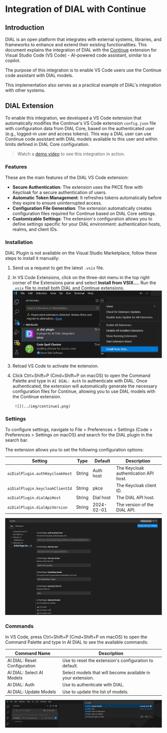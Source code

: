 # Integration of DIAL with Continue

## Introduction

DIAL is an open platform that integrates with external systems, libraries, and frameworks to enhance and extend their existing functionalities. This document explains the integration of DIAL with the [Continue](https://marketplace.visualstudio.com/items?itemName=Continue.continue) extension for Visual Studio Code (VS Code) - AI-powered code assistant, similar to a copilot. 

The purpose of this integration is to enable VS Code users use the Continue code assistant with DIAL models.

This implementation also serves as a practical example of DIAL's integration with other systems.

## DIAL Extension

To enable this integration, we developed a VS Code extension that automatically modifies the Continue's VS Code extension `config.json` file with configuration data from DIAL Core, based on the authenticated user (e.g., logged-in user and access tokens). This way a DIAL user can use Continue code assistant with DIAL models available to this user and within limits defined in DIAL Core configuration.

> Watch a [demo video](/docs/video%20demos/3.Developers/Integrations/8.dial-continue.md) to see this integration in action.

### Features

These are the main features of the DIAL VS Code extension:

- **Secure Authentication**: The extension uses the PKCE flow with Keycloak for a secure authentication of users.
- **Automatic Token Management**: It refreshes tokens automatically before they expire to ensure uninterrupted access.
- **Configuration File Generation**: The extension automatically creates configuration files required for Continue based on DIAL Core settings.
- **Customizable Settings**: The extension's configuration allows you to define settings specific for your DIAL environment: authentication hosts, realms, and client IDs.

### Installation

DIAL Plugin is not available on the Visual Studio Marketplace, follow these steps to install it manually:

1. Send us a request to get the latest `.vsix` file.
2. In VS Code Extensions, click on the three-dot menu in the top right corner of the Extensions pane and select **Install from VSIX...**. Run the `.vsix` file to install both DIAL and Continue extensions.
                ![](../img/continue2.png)
3. Reload VS Code to activate the extension.
4. Click Ctrl+Shift+P (Cmd+Shift+P on macOS) to open the Command Palette and type in `AI DIAL: Auth` to authenticate with DIAL. Once authenticated, the extension will automatically generate the necessary configuration files for Continue, allowing you to use DIAL models with the Continue extension.

        ![](../img/continue1.png)

### Settings

To configure settings, navigate to File > Preferences > Settings (Code > Preferences > Settings on macOS) and search for the DIAL plugin in the search bar.

The extension allows you to set the following configuration options:

| **Setting**                     | **Type** | **Default**          | **Description**                                   |
|----------------------------------|----------|----------------------|---------------------------------------------------|
| `aiDialPlugin.authKeycloakHost` | String   | Auth host            | The Keycloak authentication API host.            |
| `aiDialPlugin.keycloakClientId` | String   | pkce                 | The Keycloak client ID.                          |
| `aiDialPlugin.dialApiHost`      | String   | Dial host            | The DIAL API host.                                |
| `aiDialPlugin.dialApiVersion`   | String   | 2024-02-01           | The version of the DIAL API.                     |

![](../img/continue4.png)

### Commands

In VS Code, press Ctrl+Shift+P (Cmd+Shift+P on macOS) to open the Command Palette and type in AI DIAL to see the available commands:

|Command Name | Description |
|-------------|-------------|
|AI DIAL: Reset Configuration|Use to reset the extension's configuration to default.|
|AI DIAL: Select AI Models|Select models that will become available in your extension.|
|AI DIAL: Auth|Use to authenticate with DIAL.|
|AI DIAL: Update Models|Use to update the list of models.|

![](../img/continue3.png)
 